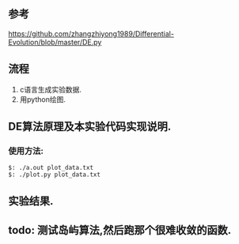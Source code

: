 ## 参考
<https://github.com/zhangzhiyong1989/Differential-Evolution/blob/master/DE.py>

## 流程
1. c语言生成实验数据.
2. 用python绘图.

## DE算法原理及本实验代码实现说明.

### 使用方法:
```shell
$: ./a.out plot_data.txt
$: ./plot.py plot_data.txt
```




## 实验结果.


## todo: 测试岛屿算法,然后跑那个很难收敛的函数.





